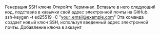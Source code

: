 Генерация SSH ключа
 Откройте Терминал.
 Вставьте в него следующий код, подставив в кавычки свой адрес электронной почты на GitHub.
 ssh-keygen -t ed25519 -C "your_email@example.com"
 Эта команда создает новый ключ SSH, используя введенный адрес электронной почты.
Добавление ключа в аккаунт
